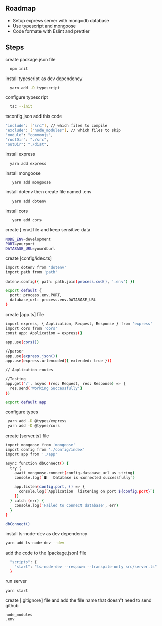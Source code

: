 ## Roadmap

- Setup express server with mongodb database
- Use typescript and mongoose
- Code formate with Eslint and prettier

## Steps

create package.json file

```bash
  npm init
```

install typescript as dev dependency

```bash
  yarn add -D typescript
```

configure typescript

```bash
  tsc --init
```

tsconfig.json add this code

```bash
"include": ["src"], // which files to compile
"exclude": ["node_modules"], // which files to skip
"module": "commonjs",
"rootDir": "./src",
"outDir": "./dist",
```

install express

```bash
  yarn add express
```

install mongoose

```bash
   yarn add mongoose
```

install dotenv then create file named .env

```bash
   yarn add dotenv
```

install cors

```bash
   yarn add cors
```

create [.env] file and keep sensitive data

```bash
NODE_ENV=development
PORT=yourport
DATABASE_URL=yourdburl
```

create [config/idex.ts]

```bash
import dotenv from 'dotenv'
import path from 'path'

dotenv.config({ path: path.join(process.cwd(), '.env') })

export default {
  port: process.env.PORT,
  database_url: process.env.DATABASE_URL
}
```

create [app.ts] file

```bash
import express, { Application, Request, Response } from 'express'
import cors from 'cors'
const app: Application = express()

app.use(cors())

//parser
app.use(express.json())
app.use(express.urlencoded({ extended: true }))

// Application routes

//Testing
app.get('/', async (req: Request, res: Response) => {
  res.send('Working Successfully')
})

export default app
```

configure types

```bash
 yarn add -D @types/express
 yarn add -D @types/cors
```

create [server.ts] file

```bash
import mongoose from 'mongoose'
import config from './config/index'
import app from './app'

async function dbConnect() {
  try {
    await mongoose.connect(config.database_url as string)
    console.log(`🛢   Database is connected successfully`)

    app.listen(config.port, () => {
      console.log(`Application  listening on port ${config.port}`)
    })
  } catch (err) {
    console.log('Failed to connect database', err)
  }
}

dbConnect()
```

install ts-node-dev as dev dependency

```bash
yarn add ts-node-dev --dev
```

add the code to the [package.json] file

```bash
  "scripts": {
    "start": "ts-node-dev --respawn --transpile-only src/server.ts"
  }
```

run server

```bash
yarn start
```

create [.gitignore] file and add the file name that doesn't need to send github

```bash
node_modules
.env
```
